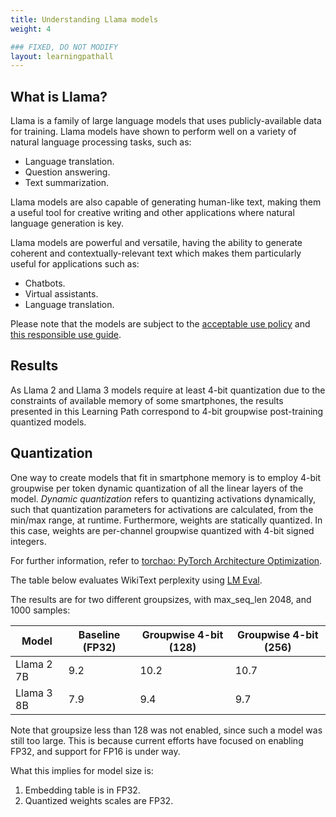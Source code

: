 ```yaml
---
title: Understanding Llama models
weight: 4

### FIXED, DO NOT MODIFY
layout: learningpathall
---
```


## What is Llama?

Llama is a family of large language models that uses publicly-available data for training. Llama models have shown to perform well on a variety of natural language processing tasks, such as:

* Language translation.
* Question answering.
* Text summarization.

Llama models are also capable of generating human-like text, making them a useful tool for creative writing and other applications where natural language generation is key.

Llama models are powerful and versatile, having the ability to generate coherent and contextually-relevant text which makes them particularly useful for applications such as:

* Chatbots.
* Virtual assistants.
* Language translation.

Please note that the models are subject to the [acceptable use policy](https://github.com/facebookresearch/llama/blob/main/USE_POLICY.md) and [this responsible use guide](https://ai.meta.com/static-resource/responsible-use-guide/).

## Results

As Llama 2 and Llama 3 models require at least 4-bit quantization due to the constraints of available memory of some smartphones, the results presented in this Learning Path correspond to 4-bit groupwise post-training quantized models.

## Quantization

One way to create models that fit in smartphone memory is to employ 4-bit groupwise per token dynamic quantization of all the linear layers of the model. *Dynamic quantization* refers to quantizing activations dynamically, such that quantization parameters for activations are calculated, from the min/max range, at runtime. Furthermore, weights are statically quantized. In this case, weights are per-channel groupwise quantized with 4-bit signed integers.

For further information, refer to [torchao: PyTorch Architecture Optimization](https://github.com/pytorch-labs/ao/).

The table below evaluates WikiText perplexity using [LM Eval](https://github.com/EleutherAI/lm-evaluation-harness).

The results are for two different groupsizes, with max_seq_len 2048, and 1000 samples:

|Model | Baseline (FP32) | Groupwise 4-bit (128) | Groupwise 4-bit (256)
|--------|-----------------| ---------------------- | ---------------
|Llama 2 7B | 9.2 | 10.2 | 10.7
|Llama 3 8B | 7.9 | 9.4 | 9.7

Note that groupsize less than 128 was not enabled, since such a model was still too large. This is because current efforts have focused on enabling FP32, and support for FP16 is under way.

What this implies for model size is:

1. Embedding table is in FP32.
2. Quantized weights scales are FP32.
